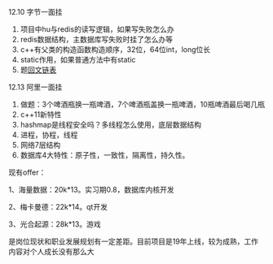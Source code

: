12.10 字节一面挂

1.   项目中hu与redis的读写逻辑，如果写失败怎么办
1.   redis数据结构，主数据库写失败时挂了怎么办等
1.   c++有父类的构造函数构造顺序，32位，64位int，long位长
1.   static作用，如果普通方法中有static
1.   题[回文链表](https://leetcode-cn.com/problems/palindrome-linked-list/)

12.13 阿里一面挂

1.   做题：3个啤酒瓶换一瓶啤酒，7个啤酒瓶盖换一瓶啤酒，10瓶啤酒最后喝几瓶
1.   c++11新特性
1.   hashmap是线程安全吗？多线程怎么使用，底层数据结构
1.   进程，协程，线程
1.   网络7层结构
1.   数据库4大特性：原子性，一致性，隔离性，持久性。

现有offer：

1、海量数据：20k*13。实习期0.8，数据库内核开发

2、梅卡曼德：22k*14。qt开发

3、光合起源：28k*13。游戏

是岗位现状和职业发展规划有一定差距。目前项目是19年上线，较为成熟，工作内容对个人成长没有那么大